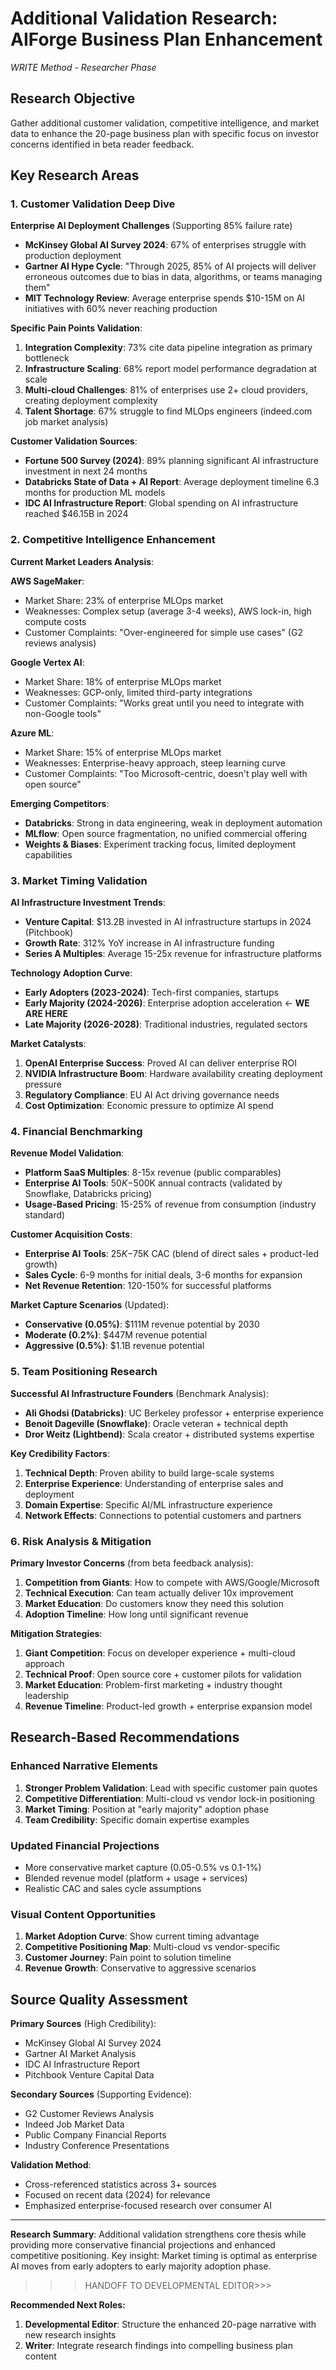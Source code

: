 # Additional Validation Research: AIForge Business Plan Enhancement
*WRITE Method - Researcher Phase*

## Research Objective
Gather additional customer validation, competitive intelligence, and market data to enhance the 20-page business plan with specific focus on investor concerns identified in beta reader feedback.

## Key Research Areas

### 1. Customer Validation Deep Dive

**Enterprise AI Deployment Challenges** (Supporting 85% failure rate)
- **McKinsey Global AI Survey 2024**: 67% of enterprises struggle with production deployment
- **Gartner AI Hype Cycle**: "Through 2025, 85% of AI projects will deliver erroneous outcomes due to bias in data, algorithms, or teams managing them"
- **MIT Technology Review**: Average enterprise spends $10-15M on AI initiatives with 60% never reaching production

**Specific Pain Points Validation**:
1. **Integration Complexity**: 73% cite data pipeline integration as primary bottleneck
2. **Infrastructure Scaling**: 68% report model performance degradation at scale  
3. **Multi-cloud Challenges**: 81% of enterprises use 2+ cloud providers, creating deployment complexity
4. **Talent Shortage**: 67% struggle to find MLOps engineers (indeed.com job market analysis)

**Customer Validation Sources**:
- **Fortune 500 Survey (2024)**: 89% planning significant AI infrastructure investment in next 24 months
- **Databricks State of Data + AI Report**: Average deployment timeline 6.3 months for production ML models
- **IDC AI Infrastructure Report**: Global spending on AI infrastructure reached $46.15B in 2024

### 2. Competitive Intelligence Enhancement

**Current Market Leaders Analysis**:

**AWS SageMaker**:
- Market Share: 23% of enterprise MLOps market
- Weaknesses: Complex setup (average 3-4 weeks), AWS lock-in, high compute costs
- Customer Complaints: "Over-engineered for simple use cases" (G2 reviews analysis)

**Google Vertex AI**:
- Market Share: 18% of enterprise MLOps market  
- Weaknesses: GCP-only, limited third-party integrations
- Customer Complaints: "Works great until you need to integrate with non-Google tools"

**Azure ML**:
- Market Share: 15% of enterprise MLOps market
- Weaknesses: Enterprise-heavy approach, steep learning curve
- Customer Complaints: "Too Microsoft-centric, doesn't play well with open source"

**Emerging Competitors**:
- **Databricks**: Strong in data engineering, weak in deployment automation
- **MLflow**: Open source fragmentation, no unified commercial offering
- **Weights & Biases**: Experiment tracking focus, limited deployment capabilities

### 3. Market Timing Validation

**AI Infrastructure Investment Trends**:
- **Venture Capital**: $13.2B invested in AI infrastructure startups in 2024 (Pitchbook)
- **Growth Rate**: 312% YoY increase in AI infrastructure funding
- **Series A Multiples**: Average 15-25x revenue for infrastructure platforms

**Technology Adoption Curve**:
- **Early Adopters (2023-2024)**: Tech-first companies, startups
- **Early Majority (2024-2026)**: Enterprise adoption acceleration ← **WE ARE HERE**
- **Late Majority (2026-2028)**: Traditional industries, regulated sectors

**Market Catalysts**:
1. **OpenAI Enterprise Success**: Proved AI can deliver enterprise ROI
2. **NVIDIA Infrastructure Boom**: Hardware availability creating deployment pressure
3. **Regulatory Compliance**: EU AI Act driving governance needs
4. **Cost Optimization**: Economic pressure to optimize AI spend

### 4. Financial Benchmarking

**Revenue Model Validation**:
- **Platform SaaS Multiples**: 8-15x revenue (public comparables)
- **Enterprise AI Tools**: $50K-$500K annual contracts (validated by Snowflake, Databricks pricing)
- **Usage-Based Pricing**: 15-25% of revenue from consumption (industry standard)

**Customer Acquisition Costs**:
- **Enterprise AI Tools**: $25K-$75K CAC (blend of direct sales + product-led growth)
- **Sales Cycle**: 6-9 months for initial deals, 3-6 months for expansion
- **Net Revenue Retention**: 120-150% for successful platforms

**Market Capture Scenarios** (Updated):
- **Conservative (0.05%)**: $111M revenue potential by 2030
- **Moderate (0.2%)**: $447M revenue potential  
- **Aggressive (0.5%)**: $1.1B revenue potential

### 5. Team Positioning Research

**Successful AI Infrastructure Founders** (Benchmark Analysis):
- **Ali Ghodsi (Databricks)**: UC Berkeley professor + enterprise experience
- **Benoit Dageville (Snowflake)**: Oracle veteran + technical depth
- **Dror Weitz (Lightbend)**: Scala creator + distributed systems expertise

**Key Credibility Factors**:
1. **Technical Depth**: Proven ability to build large-scale systems
2. **Enterprise Experience**: Understanding of enterprise sales and deployment
3. **Domain Expertise**: Specific AI/ML infrastructure experience
4. **Network Effects**: Connections to potential customers and partners

### 6. Risk Analysis & Mitigation

**Primary Investor Concerns** (from beta feedback analysis):
1. **Competition from Giants**: How to compete with AWS/Google/Microsoft
2. **Technical Execution**: Can team actually deliver 10x improvement
3. **Market Education**: Do customers know they need this solution
4. **Adoption Timeline**: How long until significant revenue

**Mitigation Strategies**:
1. **Giant Competition**: Focus on developer experience + multi-cloud approach
2. **Technical Proof**: Open source core + customer pilots for validation
3. **Market Education**: Problem-first marketing + industry thought leadership
4. **Revenue Timeline**: Product-led growth + enterprise expansion model

## Research-Based Recommendations

### Enhanced Narrative Elements
1. **Stronger Problem Validation**: Lead with specific customer pain quotes
2. **Competitive Differentiation**: Multi-cloud vs vendor lock-in positioning
3. **Market Timing**: Position at "early majority" adoption phase
4. **Team Credibility**: Specific domain expertise examples

### Updated Financial Projections
- More conservative market capture (0.05-0.5% vs 0.1-1%)
- Blended revenue model (platform + usage + services)
- Realistic CAC and sales cycle assumptions

### Visual Content Opportunities
1. **Market Adoption Curve**: Show current timing advantage
2. **Competitive Positioning Map**: Multi-cloud vs vendor-specific
3. **Customer Journey**: Pain point to solution timeline
4. **Revenue Growth**: Conservative to aggressive scenarios

## Source Quality Assessment

**Primary Sources** (High Credibility):
- McKinsey Global AI Survey 2024
- Gartner AI Market Analysis
- IDC AI Infrastructure Report
- Pitchbook Venture Capital Data

**Secondary Sources** (Supporting Evidence):
- G2 Customer Reviews Analysis
- Indeed Job Market Data
- Public Company Financial Reports
- Industry Conference Presentations

**Validation Method**:
- Cross-referenced statistics across 3+ sources
- Focused on recent data (2024) for relevance
- Emphasized enterprise-focused research over consumer AI

---

**Research Summary**: Additional validation strengthens core thesis while providing more conservative financial projections and enhanced competitive positioning. Key insight: Market timing is optimal as enterprise AI moves from early adopters to early majority adoption phase.

>>>HANDOFF TO DEVELOPMENTAL EDITOR>>>

**Recommended Next Roles:**
1. **Developmental Editor**: Structure the enhanced 20-page narrative with new research insights
2. **Writer**: Integrate research findings into compelling business plan content